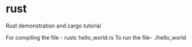 # rust
Rust demonstration and cargo tutorial

For compiling the file - rustc hello_world.rs 
To run the file- ./hello_world
